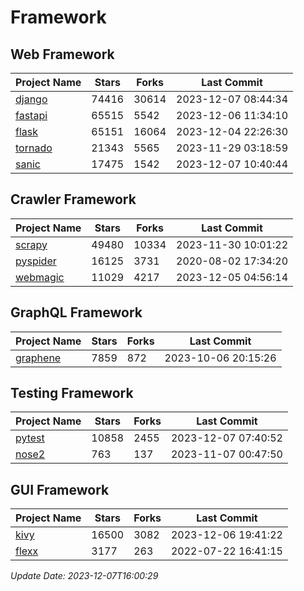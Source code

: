 # Framework

## Web Framework
| Project Name | Stars | Forks | Last Commit |
| ------------ | ----- | ----- | ----------- |
| [django](https://github.com/django/django) | 74416 | 30614 | 2023-12-07 08:44:34 |
| [fastapi](https://github.com/tiangolo/fastapi) | 65515 | 5542 | 2023-12-06 11:34:10 |
| [flask](https://github.com/pallets/flask) | 65151 | 16064 | 2023-12-04 22:26:30 |
| [tornado](https://github.com/tornadoweb/tornado) | 21343 | 5565 | 2023-11-29 03:18:59 |
| [sanic](https://github.com/sanic-org/sanic) | 17475 | 1542 | 2023-12-07 10:40:44 |

## Crawler Framework
| Project Name | Stars | Forks | Last Commit |
| ------------ | ----- | ----- | ----------- |
| [scrapy](https://github.com/scrapy/scrapy) | 49480 | 10334 | 2023-11-30 10:01:22 |
| [pyspider](https://github.com/binux/pyspider) | 16125 | 3731 | 2020-08-02 17:34:20 |
| [webmagic](https://github.com/code4craft/webmagic) | 11029 | 4217 | 2023-12-05 04:56:14 |

## GraphQL Framework
| Project Name | Stars | Forks | Last Commit |
| ------------ | ----- | ----- | ----------- |
| [graphene](https://github.com/graphql-python/graphene) | 7859 | 872 | 2023-10-06 20:15:26 |

## Testing Framework
| Project Name | Stars | Forks | Last Commit |
| ------------ | ----- | ----- | ----------- |
| [pytest](https://github.com/pytest-dev/pytest) | 10858 | 2455 | 2023-12-07 07:40:52 |
| [nose2](https://github.com/nose-devs/nose2) | 763 | 137 | 2023-11-07 00:47:50 |

## GUI Framework
| Project Name | Stars | Forks | Last Commit |
| ------------ | ----- | ----- | ----------- |
| [kivy](https://github.com/kivy/kivy) | 16500 | 3082 | 2023-12-06 19:41:22 |
| [flexx](https://github.com/flexxui/flexx) | 3177 | 263 | 2022-07-22 16:41:15 |

*Update Date: 2023-12-07T16:00:29*
